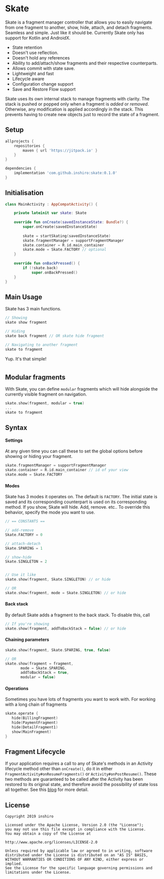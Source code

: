# Skate

Skate is a fragment manager controller that allows you to easily navigate from one fragment to another, show, hide, attach, and detach fragments. Seamless and simple. Just like it should be.
Currently Skate only has support for Kotlin and AndroidX.
- State retention
- Doesn't use reflection.
- Doesn't hold any references
- Ability to add/attach/show fragments and their respective counterparts.
- Allows commit with state save.
- Lightweight and fast
- Lifecycle aware
- Configuration change support
- Save and Restore Flow support

Skate uses its own internal stack to manage fragments with clarity. The stack is pushed or popped only when a fragment is *added* or *removed*. Otherwise, any modification is applied accordingly in the stack. This prevents having to create new objects just to record the state of a fragment. 

## Setup
```gradle
allprojects {
    repositories {
	    maven { url 'https://jitpack.io' }
    }
}
```
```gradle
dependencies {
    implementation 'com.github.inshiro:skate:0.1.0'
}
```

## Initialisation
```kotlin
class MainActivity : AppCompatActivity() {

	private lateinit var skate: Skate
	
	override fun onCreate(savedInstanceState: Bundle?) {
		super.onCreate(savedInstanceState)
		
		skate = startSkating(savedInstanceState)
		skate.fragmentManager = supportFragmentManager
		skate.container = R.id.main_container
		skate.mode = Skate.FACTORY // optional
	}
	
	override fun onBackPressed() {
		if (!skate.back)
		    super.onBackPressed()
	}
}
```

## Main Usage
Skate has 3 main functions.
```kotlin
// Showing
skate show fragment

// Hiding
skate back fragment // OR skate hide fragment

// Navigating to another fragment
skate to fragment
```
Yup. It's that simple!

#
## Modular fragments
With Skate, you can define `modular` fragments which will hide alongside the currently visible fragment on navigation.
```kotlin
skate.show(fragment, modular = true)
...
skate to fragment
```

## Syntax
#### Settings
At any given time you can call these to set the global options before showing or hiding your fragment.
```kotlin
skate.fragmentManager = supportFragmentManager
skate.container = R.id.main_container // id of your view
skate.mode = Skate.FACTORY
```
#### Modes
Skate has 3 modes it operates on. The default is `FACTORY`. The initial state is saved and its corresponding counterpart is used on its corresponding method. If you show, Skate will hide. Add, remove. etc..
To override this behavior, specify the mode you want to use.
```kotlin
// == CONSTANTS ==

// add-remove
Skate.FACTORY = 0

// attach-detach
Skate.SPARING = 1

// show-hide
Skate.SINGLETON = 2


// Use it like
skate.show(fragment, Skate.SINGLETON) // or hide

// OR
skate.show(fragment, mode = Skate.SINGLETON) // or hide
```
#### Back stack
By default Skate adds a fragment to the back stack. To disable this, call
```kotlin
// If you're showing
skate.show(fragment, addToBackStack = false) // or hide
```

#### Chaining parameters
```kotlin
skate.show(fragment, Skate.SPARING, true, false)

// OR
skate.show(fragment = fragment,
	   mode = Skate.SPARING,
	   addToBackStack = true,
	   modular = false)
```
#### Operations
Sometimes you have lots of fragments you want to work with.
For working with a long chain of fragments
```kotlin
skate.operate {
   hide(BillingFragment)
   hide(PaymentFragment)
   hide(DetailFragment1)
   show(MainFragment)
}
```

## Fragment Lifecycle
If your application requires a call to any of Skate's methods in an Activity lifecycle method other than `onCreate()`, do it in either `FragmentActivity#onResumeFragments()` or `Activity#onPostResume()`. These two methods are guaranteed to be called after the Activity has been restored to its original state, and therefore avoid the possibility of state loss all together.
 See this [blog](https://www.androiddesignpatterns.com/2013/08/fragment-transaction-commit-state-loss.html) for more detail.


License
-------

    Copyright 2019 inshiro

    Licensed under the Apache License, Version 2.0 (the "License");
    you may not use this file except in compliance with the License.
    You may obtain a copy of the License at

    http://www.apache.org/licenses/LICENSE-2.0

    Unless required by applicable law or agreed to in writing, software
    distributed under the License is distributed on an "AS IS" BASIS,
    WITHOUT WARRANTIES OR CONDITIONS OF ANY KIND, either express or implied.
    See the License for the specific language governing permissions and
    limitations under the License.